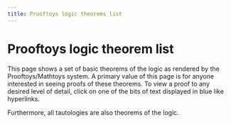 ```yaml
---
title: Prooftoys logic theorems list
---
```


# Prooftoys logic theorem list

This page shows a set of basic theorems of the logic as rendered by
the Prooftoys/Mathtoys system.  A primary value of this page is for
anyone interested in seeing proofs of these theorems.  To view a proof
to any desired level of detail, click on one of the bits of text
displayed in blue like hyperlinks.

Furthermore, all tautologies are also theorems of the logic.

<div id=proofDisplay style="margin-bottom: 1em"></div>

<script>
// On DOM ready:
jQuery(function() {
  // Proof display
  const display = new Toy.ProofDisplay();
  window.proofDisplay = display;  // debugging
  $('#proofDisplay').append(display.node);

  function fact(statement) {
    display.addStep(Toy.rules.fact(statement));
  }
  fact('(x = y) == (y = x)');
  fact('x = y & y = z => x = z');
  fact('{x. p x} = p');

  fact('forall {x. T}');
  fact('exists {x. T}');
  fact('not (forall {x. F})');
  fact('forall p => p x');
  fact('p x => exists p');
  fact('forall {x. p x => q x} => (forall p => forall q)');
  fact('forall {x. p x => q x} => (exists p => exists q)');
  fact('forall {x. forall {y. p x y}} == forall {y. forall {x. p x y}}');
  fact('exists {x. exists {y. p x y}} == exists {y. exists {x. p x y}}');
  fact('forall {x. a | q x} == (a | forall q)');
  fact('exists {x. a & q x} == a & exists q');
  fact('forall {x. a => q x} == (a => forall q)');
  fact('forall {x. a} == a');
  fact('exists {x. a} == a');
  fact('forall {x. p x & q x} == forall p & forall q');
  fact('exists {x. p x | q x} == exists p | exists q');
  fact('forall p | forall q => forall {x. p x | q x}');
  fact('exists {x. p x & q x} => exists p & exists q');
  fact('forall {x. p x => q} == (exists p => q)');
  fact('exists p == not (forall {x. not (p x)})');
  fact('not (exists p) == forall {x. not (p x)}');
  fact('exists {x. not (p x)} == not (forall p)');

  fact('exists1 p == exists {x. p = {y. y = x}}');
  fact('exists1 p == exists {x. forall {y. p y == y = x}}');
  fact('exists1 p == exists {y. p y & forall {z. p z => z = y}}');
  fact('exists1 p => (p x == x = the1 p)');
  fact('p x & forall {y. p y => y = x} => exists1 p');
  fact('f x = the1 (Q x) & exists1 (Q x) => (Q x y == f x = y)');
});
</script>

